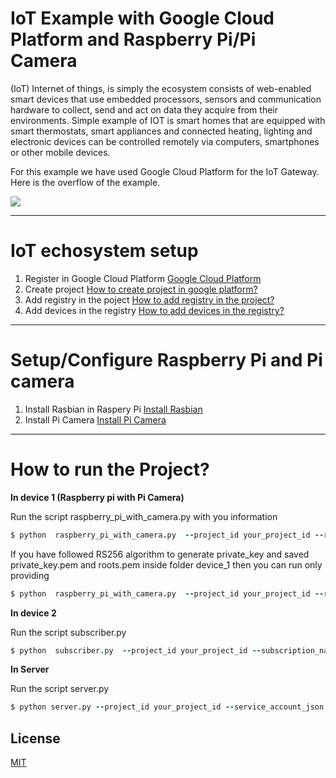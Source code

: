 # IoT Example with Google Cloud Platform and Raspberry Pi/Pi Camera

(IoT) Internet of things, is simply the ecosystem consists of web-enabled smart devices that use embedded processors, sensors and communication hardware to collect, send and act on data they acquire from their environments. Simple example of IOT is
smart homes that are equipped with smart thermostats, smart appliances and connected heating, lighting and electronic devices can be controlled remotely via computers, smartphones or other mobile devices.

For this example we have used Google Cloud Platform for the IoT Gateway. Here is the overflow of the example.

<img src="https://github.com/rajeshkumarkhadka/iot-camera-gcp/blob/master/overview.jpg"/>

***
# IoT echosystem setup
1. Register in Google Cloud Platform [Google Cloud Platform](https://cloud.google.com)
2. Create project [How to create project in google platform?](https://cloud.google.com)
3. Add registry in the poject [How to add registry in the project?](https://cloud.google.com)
4. Add devices in the registry [How to add devices in the registry?](https://cloud.google.com)

***
# Setup/Configure Raspberry Pi and Pi camera
1. Install Rasbian in Raspery Pi [Install Rasbian](https://cloud.google.com)
2. Install Pi Camera [Install Pi Camera](https://cloud.google.com)

*** 
# How to run the Project?

**In device 1 (Raspberry pi with Pi Camera)**

Run the script raspberry_pi_with_camera.py with you information
  ``` coffeescript
  $ python  raspberry_pi_with_camera.py  --project_id your_project_id --registry_id your_retistry_id --device_id your_device_id --private_key_file path_to_private_key --algorithm algorithm_used_to_generate_key --ca_clerts path_to_roots.pem
  ```

If you have followed RS256 algorithm to generate private_key and saved private_key.pem and roots.pem inside folder device_1 then you can run only providing
```coffeescript
$ python  raspberry_pi_with_camera.py  --project_id your_project_id --registry_id your_retistry_id --device_id your_device_id 
```

**In device 2** 

Run the script subscriber.py
``` coffeescript
$ python  subscriber.py  --project_id your_project_id --subscription_name your_subscription_name
```

**In Server**

Run the script server.py
``` coffeescript
$ python server.py --project_id your_project_id --service_account_json path_to_key.json --registry_id your_retistry_id --device_id your_device_id --command command_string
```

## License

[MIT](https://github.com/rajeshkumarkhadka/iot-camera-gcp/blob/master/LICENSE)
